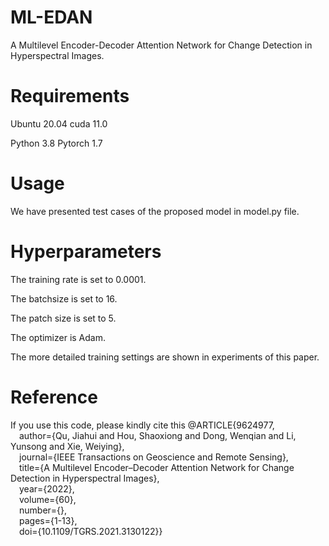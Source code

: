 # ML-EDAN
A Multilevel Encoder-Decoder Attention Network for Change Detection in Hyperspectral Images.

# Requirements
Ubuntu 20.04 cuda 11.0

Python 3.8 Pytorch 1.7

# Usage
We have presented test cases of the proposed model in model.py file.

# Hyperparameters
The training rate is set to 0.0001.

The batchsize is set to 16.

The patch size is set to 5.

The optimizer is Adam.

The more detailed training settings are shown in experiments of this paper.

# Reference
If you use this code, please kindly cite this
@ARTICLE{9624977,  
  &emsp;author={Qu, Jiahui and Hou, Shaoxiong and Dong, Wenqian and Li, Yunsong and Xie, Weiying},  
  &emsp;journal={IEEE Transactions on Geoscience and Remote Sensing},  
  &emsp;title={A Multilevel Encoder–Decoder Attention Network for Change Detection in Hyperspectral Images},  
  &emsp;year={2022},  
  &emsp;volume={60},  
  &emsp;number={},  
  &emsp;pages={1-13},  
  &emsp;doi={10.1109/TGRS.2021.3130122}}
